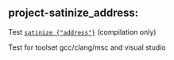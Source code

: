 ## project-satinize_address:

Test [`satinize {"address"}`](https://premake.github.io/docs/satinize) (compilation only)

Test for toolset gcc/clang/msc and visual studio
